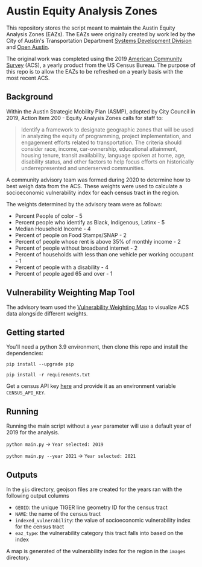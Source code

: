 # Austin Equity Analysis Zones

This repository stores the script meant to maintain the Austin Equity Analysis Zones (EAZs). The EAZs were originally created by work led by the City of Austin's Transportation Department [Systems Development Division](https://www.austintexas.gov/department/transportation-systems-development) and [Open Austin](https://www.open-austin.org/). 

The original work was completed using the 2019 [American Community Survey](https://www.census.gov/programs-surveys/acs) (ACS), a yearly product from the US Census Bureau.
The purpose of this repo is to allow the EAZs to be refreshed on a yearly basis with the most recent ACS.

## Background 

Within the Austin Strategic Mobility Plan (ASMP), adopted by City Council in 2019, Action Item 200 - Equity Analysis Zones calls for staff to:

> Identify a framework to designate geographic zones that will be used in analyzing the equity of programming, project implementation, and engagement efforts related to transportation. The criteria should consider race, income, car-ownership, educational attainment, housing tenure, transit availability, language spoken at home, age, disability status, and other factors to help focus efforts on historically underrepresented and underserved communities.

A community advisory team was formed during 2020 to determine how to best weigh data from the ACS.
These weights were used to calculate a socioeconomic vulnerability index for each census tract in the region. 

The weights determined by the advisory team were as follows:
- Percent People of color - 5
- Percent people who identify as Black, Indigenous, Latinx - 5
- Median Household Income - 4
- Percent of people on Food Stamps/SNAP - 2
- Percent of people whose rent is above 35% of monthly income - 2
- Percent of people without broadband internet - 2
- Percent of households with less than one vehicle per working occupant - 1
- Percent of people with a disability - 4
- Percent of people aged 65 and over - 1

## Vulnerability Weighting Map Tool

The advisory team used the [Vulnerability Weighting Map](https://github.com/cityofaustin/vulnerability_weighting_map) to visualize ACS data alongside different weights.

## Getting started

You'll need a python 3.9 environment, then clone this repo and install the dependencies:

`pip install --upgrade pip`

`pip install -r requirements.txt`

Get a census API key [here](https://api.census.gov/data/key_signup.html) and provide it as an environment variable `CENSUS_API_KEY`.

## Running

Running the main script without a `year` parameter will use a default year of 2019 for the analysis.

`python main.py` -> `Year selected: 2019`

`python main.py --year 2021` -> `Year selected: 2021`

## Outputs

In the `gis` directory, geojson files are created for the years ran with the following output columns
- `GEOID`: the unique TIGER line geometry ID for the census tract
- `NAME`: the name of the census tract
- `indexed_vulnerability`: the value of socioeconomic vulnerability index for the census tract
- `eaz_type`: the vulnerability category this tract falls into based on the index

A map is generated of the vulnerability index for the region in the `images` directory. 
